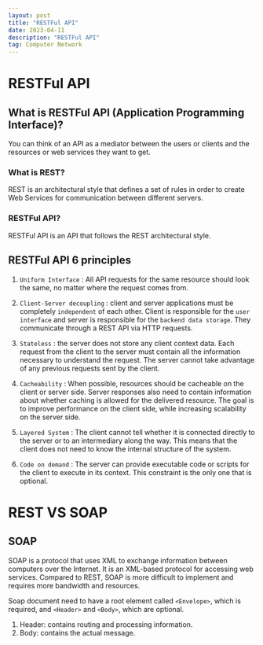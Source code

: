 ```yaml
---
layout: post
title: "RESTFul API"
date: 2023-04-11
description: "RESTFul API"
tag: Computer Network
---
```


# RESTFul API

## What is RESTFul API (Application Programming Interface)?

You can think of an API as a mediator between the users or clients and the resources or web services they want to get.

### What is REST?

REST is an architectural style that defines a set of rules in order to create Web Services for communication between different servers.

### RESTFul API?

RESTFul API is an API that follows the REST architectural style.

## RESTFul API 6 principles

1. `Uniform Interface` : All API requests for the same resource should look the same, no matter where the request comes from.

2. `Client-Server decoupling` : client and server applications must be completely `independent` of each other. Client is responsible for the `user interface` and server is responsible for the `backend data storage`. They communicate through a REST API via HTTP requests.

3. `Stateless` : the server does not store any client context data. Each request from the client to the server must contain all the information necessary to understand the request. The server cannot take advantage of any previous requests sent by the client.

4. `Cacheability` : When possible, resources should be cacheable on the client or server side. Server responses also need to contain information about whether caching is allowed for the delivered resource. The goal is to improve performance on the client side, while increasing scalability on the server side.

5. `Layered System` : The client cannot tell whether it is connected directly to the server or to an intermediary along the way. This means that the client does not need to know the internal structure of the system.

6. `Code on demand` : The server can provide executable code or scripts for the client to execute in its context. This constraint is the only one that is optional.

# REST VS SOAP

## SOAP

SOAP is a protocol that uses XML to exchange information between computers over the Internet. It is an XML-based protocol for accessing web services. Compared to REST, SOAP is more difficult to implement and requires more bandwidth and resources.

Soap document need to have a root element called `<Envelope>`, which is required, and `<Header>` and `<Body>`, which are optional.

1. Header: contains routing and processing information.
2. Body: contains the actual message.
